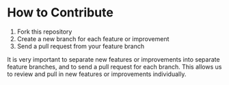# How to Contribute

1. Fork this repository
2. Create a new branch for each feature or improvement
3. Send a pull request from your feature branch

It is very important to separate new features or improvements into separate feature branches, and to send a
pull request for each branch. This allows us to review and pull in new features or improvements individually.
